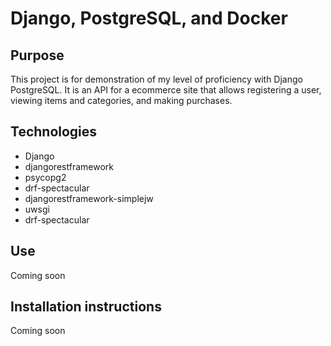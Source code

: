 # Django, PostgreSQL, and Docker

## Purpose
This project is for demonstration of my level of proficiency with Django PostgreSQL. It is an API for a ecommerce site that allows registering a user, viewing items and categories, and making purchases.

## Technologies
* Django
* djangorestframework
* psycopg2
* drf-spectacular
* djangorestframework-simplejw
* uwsgi
* drf-spectacular

## Use
Coming soon

## Installation instructions
Coming soon

